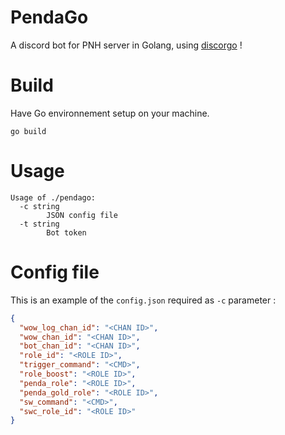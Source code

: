 # PendaGo

A discord bot for PNH server in Golang, using [discorgo](https://github.com/bwmarrin/discordgo) !

# Build

Have Go environnement setup on your machine.

```
go build
```

# Usage

```
Usage of ./pendago:
  -c string
        JSON config file
  -t string
        Bot token
```

# Config file

This is an example of the `config.json` required as `-c` parameter :

```json
{
  "wow_log_chan_id": "<CHAN ID>",
  "wow_chan_id": "<CHAN ID>",
  "bot_chan_id": "<CHAN ID>",
  "role_id": "<ROLE ID>",
  "trigger_command": "<CMD>",
  "role_boost": "<ROLE ID>",
  "penda_role": "<ROLE ID>",
  "penda_gold_role": "<ROLE ID>",
  "sw_command": "<CMD>",
  "swc_role_id": "<ROLE ID>"
}
```
